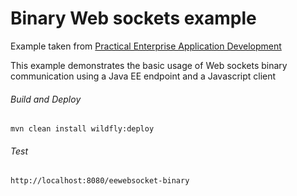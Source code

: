 Binary Web sockets example
=====================================
Example taken from [Practical Enterprise Application Development](http://www.itbuzzpress.com/ebooks/java-ee-7-development-on-wildfly.html)

This example demonstrates the basic usage of Web sockets binary communication using a Java EE endpoint and a Javascript client

###### Build and Deploy
```shell
mvn clean install wildfly:deploy
```

###### Test
```shell
http://localhost:8080/eewebsocket-binary
```
 
